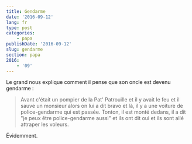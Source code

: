 ```yaml
---
title: Gendarme
date: '2016-09-12'
lang: fr
type: post
categories:
    - papa
publishDate: '2016-09-12'
slug: gendarme
section: papa
2016:
    - '09'
---
```


Le grand nous explique comment il pense que son oncle est devenu gendarme :

> Avant c'était un pompier de la Pat' Patrouille et il y avait le feu et il sauve un monsieur alors on lui a dit bravo et là, il y a une voiture de police-gendarme qui est passée. Tonton, il est monté dedans, il a dit "je peux être police-gendarme aussi" et ils ont dit oui et ils sont allé attraper les voleurs.

Évidemment.